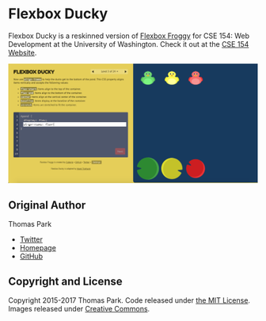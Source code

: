 Flexbox Ducky
=======

Flexbox Ducky is a reskinned version of [Flexbox Froggy](https://github.com/thomaspark/flexboxfroggy) for CSE 154: Web Development at the University of Washington. Check it out at the [CSE 154 Website](https://courses.cs.washington.edu/courses/cse154/flexboxducky/).

![Flex Box Ducky Screenshot](./images/screenshot.png)

## Original Author

Thomas Park

* [Twitter](https://twitter.com/thomashpark)
* [Homepage](http://thomaspark.co)
* [GitHub](https://github.com/thomaspark)

## Copyright and License

Copyright 2015-2017 Thomas Park. Code released under [the MIT License](https://github.com/thomaspark/flexboxfroggy/blob/gh-pages/LICENSE). Images released under [Creative Commons](https://creativecommons.org/licenses/by/3.0/legalcode.txt).

